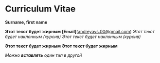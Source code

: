 # Curriculum Vitae
**Surname, first name**

**Этот текст будет жирным**
**[Email]**(andreyavs.00@gmail.com)
*Этот текст будет наклонным (курсив)*
_Этот текст будет наклонным (курсив)_

**Этот текст будет жирным**
__Этот текст будет жирным__

_Можно **вставлять** один тип в другой_
